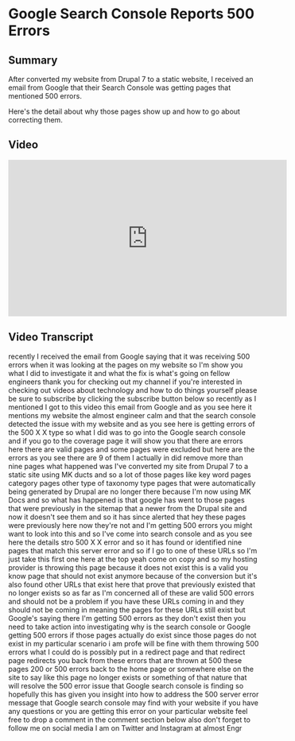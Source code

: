 ﻿
# Google Search Console Reports 500 Errors

## Summary

After converted my website from Drupal 7 to a static website, I received an email from Google that their Search Console was getting pages that mentioned 500 errors. 

Here's the detail about why those pages show up and how to go about correcting them. 

## Video

<iframe width="560" height="315" src="https://www.youtube.com/embed/cmiiW83eV-E" frameborder="0" allow="accelerometer; autoplay; encrypted-media; gyroscope; picture-in-picture" allowfullscreen></iframe>

## Video Transcript

recently I received the email from
Google saying that it was receiving 500
errors when it was looking at the pages
on my website so I'm show you what I
did to investigate it and what the fix
is what's going on fellow engineers
thank you for checking out my channel if
you're interested in checking out videos
about technology and how to do things
yourself please be sure to subscribe by
clicking the subscribe button below
so recently as I mentioned I got to this
video this email from Google and as you
see here it mentions my website the
almost engineer calm and that the search
console detected the issue with my
website and as you see here is getting
errors of the 500 X X type so what I did
was to go into the Google search console
and if you go to the coverage page it
will show you that there are errors here
there are valid pages and some pages
were excluded but here are the errors as
you see there are 9 of them I actually
in did remove more than nine pages what
happened was I've converted my site from
Drupal 7 to a static site using MK ducts
and so a lot of those pages like key
word pages category pages other type of
taxonomy type pages that were
automatically being generated by Drupal
are no longer there because I'm now
using MK Docs and so what has happened
is that google has went to those pages
that were previously in the sitemap that
a newer from the Drupal site and now it
doesn't see them and so it has since
alerted that hey these pages were
previously here now they're not and I'm
getting 500 errors you might want to
look into this and so I've come into
search console and as you see here the
details
stro 500 X X error and so it has found
or identified nine pages that match this
server error and so if I go to one of
these URLs so I'm just take this first
one here at the top
yeah come on copy and so my hosting
provider is throwing this page because
it does not exist this is a valid you
know page that should not exist anymore
because of the conversion but it's also
found other URLs that exist here that
prove that previously existed that no
longer exists so as far as I'm concerned
all of these are valid 500 errors and
should not be a problem if you have
these URLs coming in and they should not
be coming in meaning the pages for these
URLs still exist but Google's saying
there I'm getting 500 errors as they
don't exist then you need to take action
into investigating why is the search
console or Google getting 500 errors if
those pages actually do exist since
those pages do not exist in my
particular scenario
i am profe will be fine with them
throwing 500 errors what I could do is
possibly put in a redirect page and that
redirect page redirects you back from
these errors that are thrown at 500
these pages 200 or 500 errors back to
the home page or somewhere else on the
site to say like this page no longer
exists or something of that nature that
will resolve the 500 error issue that
Google search console is finding so
hopefully this has given you insight
into how to address the 500 server error
message that Google search console may
find with your website if you have any
questions or you are getting this error
on your particular website feel free to
drop a comment in the comment section
below
also don't forget to follow me on social
media I am on Twitter and Instagram at
almost Engr
